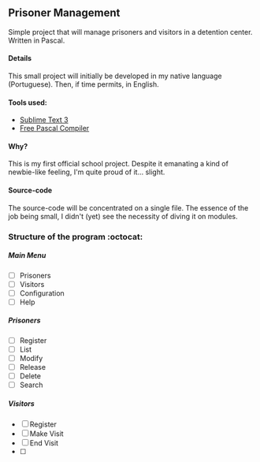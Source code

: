 ## Prisoner Management
 Simple project that will manage prisoners and visitors in a detention center. Written in Pascal.


#### Details
This small project will initially be developed in my native language (Portuguese). Then, if time permits, in English.

#### Tools used:
- [Sublime Text 3](https://www.sublimetext.com/3)
- [Free Pascal Compiler](https://www.freepascal.org/download.var)

#### Why?
This is my first official school project. Despite it emanating a kind of newbie-like feeling, I'm quite proud of it... slight.

#### Source-code
The source-code will be concentrated on a single file. The essence of the job being small, I didn't (yet) see the necessity of diving it on modules.

### Structure of the program :octocat:

##### Main Menu
- [ ] Prisoners
- [ ] Visitors
- [ ] Configuration
- [ ] Help

##### Prisoners
- [ ] Register
- [ ] List
- [ ] Modify
- [ ] Release
- [ ] Delete
- [ ] Search

##### Visitors
- [ ] Register
- [ ] Make Visit
- [ ] End Visit
- [ ] 